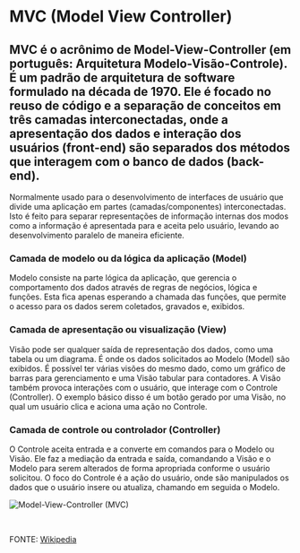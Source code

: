 # MVC (Model View Controller)
## MVC é o acrônimo de Model-View-Controller (em português: Arquitetura Modelo-Visão-Controle). É um padrão de arquitetura de software formulado na década de 1970. Ele é focado no reuso de código e a separação de conceitos em três camadas interconectadas, onde a apresentação dos dados e interação dos usuários (front-end) são separados dos métodos que interagem com o banco de dados (back-end).

Normalmente usado para o desenvolvimento de interfaces de usuário que divide uma aplicação em partes (camadas/componentes) interconectadas. Isto é feito para separar representações de informação internas dos modos como a informação é apresentada para e aceita pelo usuário, levando ao desenvolvimento paralelo de maneira eficiente.

### Camada de modelo ou da lógica da aplicação (Model)
Modelo consiste na parte lógica da aplicação, que gerencia o comportamento dos dados através de regras de negócios, lógica e funções. Esta fica apenas esperando a chamada das funções, que permite o acesso para os dados serem coletados, gravados e, exibidos.

### Camada de apresentação ou visualização (View)
Visão pode ser qualquer saída de representação dos dados, como uma tabela ou um diagrama. É onde os dados solicitados ao Modelo (Model) são exibidos. É possível ter várias visões do mesmo dado, como um gráfico de barras para gerenciamento e uma Visão tabular para contadores. A Visão também provoca interações com o usuário, que interage com o Controle (Controller). O exemplo básico disso é um botão gerado por uma Visão, no qual um usuário clica e aciona uma ação no Controle.

### Camada de controle ou controlador (Controller)
O Controle aceita entrada e a converte em comandos para o Modelo ou Visão. Ele faz a mediação da entrada e saída, comandando a Visão e o Modelo para serem alterados de forma apropriada conforme o usuário solicitou. O foco do Controle é a ação do usuário, onde são manipulados os dados que o usuário insere ou atualiza, chamando em seguida o Modelo.

![Model-View-Controller (MVC)](https://miro.medium.com/max/3408/1*nvmfpwiv_mSEy2cD0xYZBQ.png)

<br>

FONTE: [Wikipedia](https://en.wikipedia.org/wiki/Model%E2%80%93view%E2%80%93controller)
